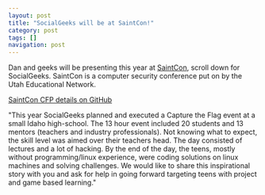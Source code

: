 ```yaml
---
layout: post
title: "SocialGeeks will be at SaintCon!"
category: post 
tags: []
navigation: post 
---
```


Dan and geeks will be presenting this year at <a href="http://www.saintcon.org/" target="_blank">SaintCon</a>, scroll down for SocialGeeks.  SaintCon is a computer security conference put on by the Utah Educational Network. 

<a href="https://github.com/SocialGeeks/npo/blob/master/cfp/saintcon_abstract.md" target="_blank">SaintCon CFP details on GitHub</a>  
	
"This year SocialGeeks planned and executed a Capture the Flag event at a small Idaho high-school. The 13 hour event included 20 students and 13 mentors (teachers and industry professionals). Not knowing what to expect, the skill level was aimed over their teachers head. The day consisted of lectures and a lot of hacking. By the end of the day, the teens, mostly without programming/linux experience, were coding solutions on linux machines and solving challenges. We would like to share this inspirational story with you and ask for help in going forward targeting teens with project and game based learning."  

